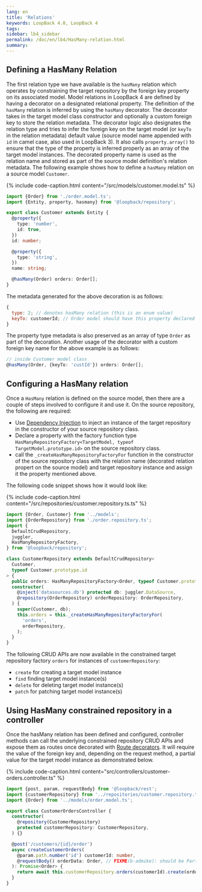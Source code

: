 ```yaml
---
lang: en
title: 'Relations'
keywords: LoopBack 4.0, LoopBack 4
tags:
sidebar: lb4_sidebar
permalink: /doc/en/lb4/HasMany-relation.html
summary:
---
```


## Defining a HasMany Relation

The first relation type we have available is the `hasMany` relation which
operates by constraining the target repository by the foreign key property on
its associated model. Model relations in LoopBack 4 are defined by having a
decorator on a designated relational property. The definition of the `hasMany`
relation is inferred by using the `hasMany` decorator. The decorator takes in
the target model class constructor and optionally a custom foreign key to store
the relation metadata. The decorator logic also designates the relation type and
tries to infer the foreign key on the target model (or `keyTo` in the relation
metadata) default value (source model name appended with `id` in camel case,
also used in LoopBack 3). It also calls `property.array()` to ensure that the
type of the property is inferred properly as an array of the target model
instances. The decorated property name is used as the relation name and stored
as part of the source model definition's relation metadata. The following
example shows how to define a `hasMany` relation on a source model `Customer`.

{% include code-caption.html content="/src/models/customer.model.ts" %}

```ts
import {Order} from './order.model.ts';
import {Entity, property, hasmany} from '@loopback/repository';

export class Customer extends Entity {
  @property({
    type: 'number',
    id: true,
  })
  id: number;

  @property({
    type: 'string',
  })
  name: string;

  @hasMany(Order) orders: Order[];
}
```

The metadata generated for the above decoration is as follows:

```js
{
  type: 2; // denotes hasMany relation (this is an enum value)
  keyTo: customerId; // Order model should have this property declared
}
```

The property type metadata is also preserved as an array of type `Order` as part
of the decoration. Another usage of the decorator with a custom foreign key name
for the above example is as follows:

```ts
// inside Customer model class
@hasMany(Order, {keyTo: 'custId'}) orders: Order[];
```

## Configuring a HasMany relation

Once a `HasMany` relation is defined on the source model, then there are a
couple of steps involved to configure it and use it. On the source repository,
the following are required:

- Use [Dependency Injection](Dependency-injection.md) to inject an instance of
  the target repository in the constructor of your source repository class.
- Declare a property with the factory function type
  `HasManyRepositoryFactory<TargetModel, typeof TargetModel.prototype.id>` on
  the source repository class.
- call the `_createHasManyRepositoryFactoryFor` function in the constructor of
  the source repository class with the relation name (decorated relation propert
  on the source model) and target repository instance and assign it the property
  mentioned above.

The following code snippet shows how it would look like:

{% include code-caption.html
content="/src/repositories/customer.repository.ts.ts" %}

```ts
import {Order, Customer} from '../models';
import {OrderRepository} from './order.repository.ts';
import {
  DefaultCrudRepository,
  juggler,
  HasManyRepositoryFactory,
} from '@loopback/repository';

class CustomerRepository extends DefaultCrudRepository<
  Customer,
  typeof Customer.prototype.id
> {
  public orders: HasManyRepositoryFactory<Order, typeof Customer.prototype.id>;
  constructor(
    @inject('datasources.db') protected db: juggler.DataSource,
    @repository(OrderRepository) orderRepository: OrderRepository,
  ) {
    super(Customer, db);
    this.orders = this._createHasManyRepositoryFactoryFor(
      'orders',
      orderRepository,
    );
  }
}
```

The following CRUD APIs are now available in the constrained target repository
factory `orders` for instances of `customerRepository`:

- `create` for creating a target model instance
- `find` finding target model instance(s)
- `delete` for deleting target model instance(s)
- `patch` for patching target model instance(s)

## Using HasMany constrained repository in a controller

Once the hasMany relation has been defined and configured, controller methods
can call the underlying constrained repository CRUD APIs and expose them as
routes once decorated with
[Route decorators](Routes.md#using-route-decorators-with-controller-methods). It
will require the value of the foreign key and, depending on the request method,
a partial value for the target model instance as demonstrated below.

{% include code-caption.html
content="src/controllers/customer-orders.controller.ts" %}

```ts
import {post, param, requestBody} from '@loopback/rest';
import {customerRepository} from '../repositories/customer.repository.ts';
import {Order} from '../models/order.model.ts';

export class CustomerOrdersController {
  constructor(
    @repository(CustomerRepository)
    protected customerRepository: CustomerRepository,
  ) {}

  @post('/customers/{id}/order')
  async createCustomerOrders(
    @param.path.number('id') customerId: number,
    @requestBody() orderData: Order, // FIXME(b-admike): should be Partial<Order> once https://github.com/strongloop/loopback-next/issues/1443 is fixed
  ): Promise<Order> {
    return await this.customerRepository.orders(customerId).create(orderData);
  }
}
```
